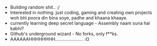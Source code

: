 - Building random shit.. :/
- Interested in nothing. just coding, gaming and creating own projects woh bhi poora din bina soye, padhe and khaana khaaye.
- currently learning deep secret language - Assembly naam suna hai kabhi?
- Github's underground wizard - No forks, only f**ks.
- AAAAAAHHHHHHHH...................... :ᗡ

<!---
- Passionate about building innovative and experimental projects.

- Enthusiastic coder and gamer — often lost in personal creations with deep focus and dedication.

- Currently exploring low-level programming and systems architecture (yes, learning Assembly 🔍).

- Creative contributor on GitHub – prefer building original solutions over forking.

- Always excited by the chaos of ideas and turning them into something real.


--->
